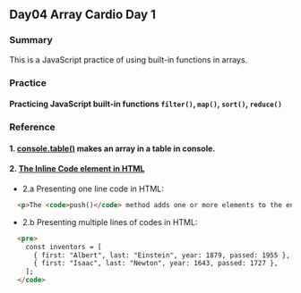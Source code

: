 ## Day04 Array Cardio Day 1

### Summary
This is a JavaScript practice of using built-in functions in arrays.

### Practice

#### Practicing JavaScript built-in functions `filter()`, `map()`, `sort()`, `reduce()`

### Reference

#### 1. [console.table()](https://developer.mozilla.org/en-US/docs/Web/API/console/table) makes an array in a table in console.

#### 2. [The Inline Code element in HTML](https://developer.mozilla.org/en-US/docs/Web/HTML/Element/code) 
  
  - 2.a Presenting one line code in HTML:

  ```html
    <p>The <code>push()</code> method adds one or more elements to the end of an array and returns the new length of the array.</p>
  ```

  - 2.b Presenting multiple lines of codes in HTML:

  ```html
    <pre>
      const inventors = [
        { first: "Albert", last: "Einstein", year: 1879, passed: 1955 },
        { first: "Isaac", last: "Newton", year: 1643, passed: 1727 },
      ];
    </code>
  ```
